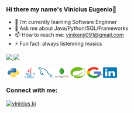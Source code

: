 ### Hi there my name's Vinicius Eugenio👋

- 🌱 I’m currently learning Software Enginner
- 💬 Ask me about Java/Python/SQL/Frameworks   
- 📫 How to reach me: vinikenji091@gmail.com
- ⚡ Fun fact: always listenning musics

<div>
  <a href="https://beacons.ai/viniciuskj">
    <img height="180em" src="https://github-readme-stats.vercel.app/api?username=viniciuskj&show_icons=true&theme=dark&include_all_commits=true&count_private=true"/>
    <img height="180em" src="https://github-readme-stats.vercel.app/api/top-langs/?username=viniciuskj&layout=compact&langs_count=16&theme=dark"/>
  </a>
</div>

<div style="display: inline_block"><br>
  <img align="center" alt="Python" height="30" width="40" src="https://raw.githubusercontent.com/devicons/devicon/master/icons/python/python-original.svg">
  <img align="center" alt="Java" height="30" width="40" src="https://raw.githubusercontent.com/devicons/devicon/master/icons/java/java-original.svg">
  <img align="center" alt="SQL" height="30" width="40" src="https://raw.githubusercontent.com/devicons/devicon/master/icons/mysql/mysql-original.svg">
  <img align="center" alt="MongoDB" height="30" width="40" src="https://raw.githubusercontent.com/devicons/devicon/master/icons/mongodb/mongodb-original-wordmark.svg">
  <img align="center" alt="Spring" height="30" width="40" src="https://raw.githubusercontent.com/devicons/devicon/master/icons/spring/spring-original.svg">
  <a href="mailto:vinikenji091@gmail.com">
    <img align="center" alt="Gmail" height="30" width="40" src="https://raw.githubusercontent.com/devicons/devicon/master/icons/google/google-original.svg">
  </a>
  <a href="https://www.linkedin.com/in/vinicius-kenji-okita-eugenio-948593231">
    <img align="center" alt="LinkedIn" height="30" width="40" src="https://raw.githubusercontent.com/devicons/devicon/master/icons/linkedin/linkedin-original.svg">
  </a>
</div>
<h3 align="left">Connect with me:</h3>
<p align="left">
<a href="https://instagram.com/vinicius.kj" target="blank"><img align="center" src="https://raw.githubusercontent.com/rahuldkjain/github-profile-readme-generator/master/src/images/icons/Social/instagram.svg" alt="vinicius.kj" height="30" width="40" /></a>
</p>



